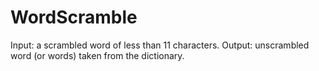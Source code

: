 # WordScramble

Input: a scrambled word of less than 11 characters.
Output: unscrambled word (or words) taken from the dictionary.
